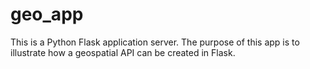 # geo_app
This is a Python Flask application server. The purpose of this app is to illustrate how a geospatial API can be created in Flask.
